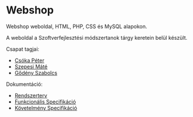# Webshop

Webshop weboldal, HTML, PHP, CSS és MySQL alapokon.

A weboldal a Szoftverfejlesztési módszertanok tárgy keretein belül készült.

Csapat tagjai:
- [Csóka Péter](https://github.com/csokapeter)
- [Szepesi Máté](https://github.com/szepema)
- [Gődény Szabolcs](https://github.com/gszabi99)

Dokumentáció:
 - [Rendszerterv](https://github.com/szepema/Webshop/blob/main/Dokument%C3%A1ci%C3%B3/Rendszerterv.md)
 - [Funkcionális Specifikáció](https://github.com/szepema/Webshop/blob/main/Dokument%C3%A1ci%C3%B3/funkcionalis_specifikacio.md)
 - [Követelmény Specifikáció](https://github.com/szepema/Webshop/blob/main/Dokument%C3%A1ci%C3%B3/kovetelmeny_specifikacio.md)
